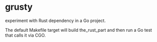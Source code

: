 grusty
======

experiment with Rust dependency in a Go project.

The default Makefile target will build the_rust_part
and then run a Go test that calls it via CGO.
